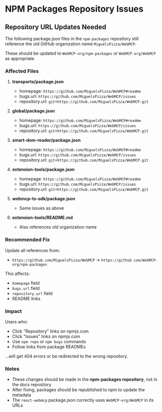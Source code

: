 # NPM Packages Repository Issues

## Repository URL Updates Needed

The following package.json files in the `npm-packages` repository still reference the old GitHub organization name `MiguelsPizza/WebMCP`.

These should be updated to `WebMCP-org/npm-packages` or `WebMCP-org/WebMCP` as appropriate.

### Affected Files

1. **transports/package.json**
   - homepage: `https://github.com/MiguelsPizza/WebMCP#readme`
   - bugs.url: `https://github.com/MiguelsPizza/WebMCP/issues`
   - repository.url: `git+https://github.com/MiguelsPizza/WebMCP.git`

2. **global/package.json**
   - homepage: `https://github.com/MiguelsPizza/WebMCP#readme`
   - bugs.url: `https://github.com/MiguelsPizza/WebMCP/issues`
   - repository.url: `git+https://github.com/MiguelsPizza/WebMCP.git`

3. **smart-dom-reader/package.json**
   - homepage: `https://github.com/MiguelsPizza/WebMCP#readme`
   - bugs.url: `https://github.com/MiguelsPizza/WebMCP/issues`
   - repository.url: `git+https://github.com/MiguelsPizza/WebMCP.git`

4. **extension-tools/package.json**
   - homepage: `https://github.com/MiguelsPizza/WebMCP#readme`
   - bugs.url: `https://github.com/MiguelsPizza/WebMCP/issues`
   - repository.url: `git+https://github.com/MiguelsPizza/WebMCP.git`

5. **webmcp-ts-sdk/package.json**
   - Same issues as above

6. **extension-tools/README.md**
   - Also references old organization name

### Recommended Fix

Update all references from:
- `https://github.com/MiguelsPizza/WebMCP`
  → `https://github.com/WebMCP-org/npm-packages`

This affects:
- `homepage` field
- `bugs.url` field
- `repository.url` field
- README links

### Impact

Users who:
- Click "Repository" links on npmjs.com
- Click "Issues" links on npmjs.com
- Use `npm repo` or `npm bugs` commands
- Follow links from package READMEs

...will get 404 errors or be redirected to the wrong repository.

### Notes

- These changes should be made in the **npm-packages repository**, not in the docs repository
- After fixing, packages should be republished to npm to update the metadata
- The `react-webmcp` package.json correctly uses `WebMCP-org/WebMCP` in its URLs
